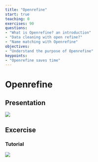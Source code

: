 ```yaml
---
title: "Openrefine"
start: true
teaching: 0
exercises: 90
questions:
- "What is Openrefine? an introduction"
- "Data cleaning with open refine?"
- "Name matching with Openrefine"
objectives:
- "Understand the purpose of Openrefine"
keypoints:
- "Openrefine saves time"
---
```


# Openrefine

## Presentation

<a href="https://docs.google.com/presentation/d/1wtvqjm8XxbfYOzmkE03yTux42KmN2c-sDyK-EgH_q5M/edit?usp=sharing">
    <img src="{{ '/assets/img/openrefine.PNG' | relative_url }}">
  </a>

## Excercise

### Tutorial

<a href="https://drive.google.com/file/d/1KKkqfjAtkaV80Xs1vd0ycTeaJwztxU3b/view?usp=drive_link">
    <img src="{{ '/assets/img/openrefine_tutorial.PNG' | relative_url }}">
  </a>

